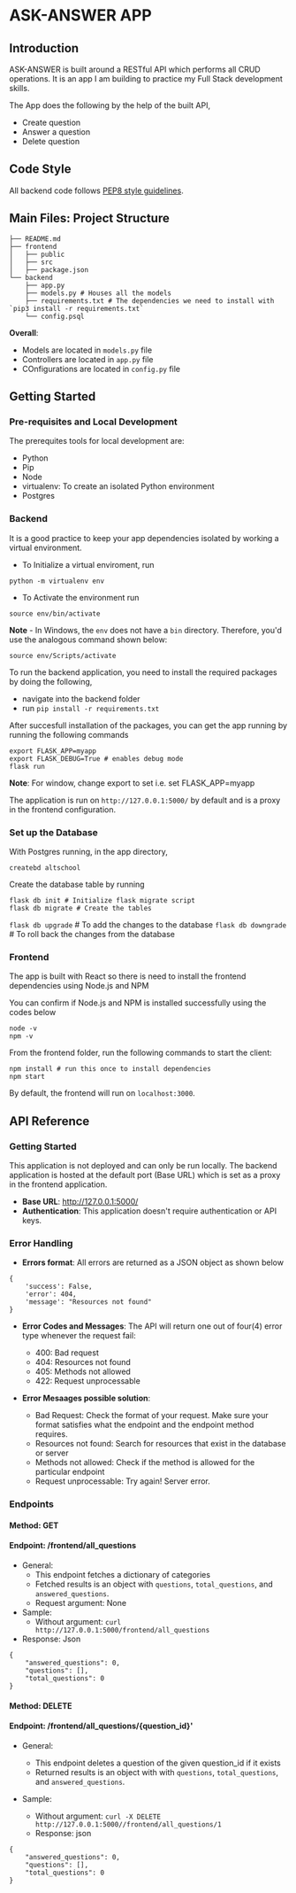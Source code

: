 # ASK-ANSWER APP

## Introduction

ASK-ANSWER is built around a RESTful API which performs all CRUD operations. It is an app I am building to practice my Full Stack development skills. 

The App does the following by the help of the built API,
* Create question
* Answer a question
* Delete question


## Code Style
All backend code follows [PEP8 style guidelines](https://www.python.org/dev/peps/pep-0008/). 

## Main Files: Project Structure

```
├── README.md
├── frontend
│   ├── public
│   ├── src
│   ├── package.json
└── backend
    ├── app.py  
    ├── models.py # Houses all the models
    ├── requirements.txt # The dependencies we need to install with `pip3 install -r requirements.txt`
    └── config.psql
```

**Overall**:

- Models are located in `models.py` file
- Controllers are located in `app.py` file
- COnfigurations are located in `config.py` file


## Getting Started

### Pre-requisites and Local Development 
The prerequites tools for local development are:

 - Python
 - Pip
 - Node
 - virtualenv: To create an isolated Python environment
 - Postgres
 


### Backend
It is a good practice to keep your app dependencies isolated by working a virtual environment.

* To Initialize a virtual enviroment, run

```
python -m virtualenv env
```

* To Activate the environment run

```
source env/bin/activate
```

**Note** - In Windows, the `env` does not have a `bin` directory. Therefore, you'd use the analogous command shown below:

```
source env/Scripts/activate
```

To run the backend application, you need to install the required packages by doing the following,

* navigate into the backend folder
* run 
  ```pip install -r requirements.txt```

After succesfull installation of the packages, you can get the app running by running the following commands

```
export FLASK_APP=myapp
export FLASK_DEBUG=True # enables debug mode
flask run

```
**Note**: For window, change export to set i.e. set FLASK_APP=myapp

The application is run on `http://127.0.0.1:5000/` by default and is a proxy in the frontend configuration. 

### Set up the Database

With Postgres running, in the app directory,

```
createbd altschool
```

Create the database table by running

```
flask db init # Initialize flask migrate script
flask db migrate # Create the tables
```
`flask db upgrade` # To add the changes to the database
`flask db downgrade` # To roll back the changes from the database


### Frontend
The app is built with React so there is need to install the frontend dependencies using Node.js and NPM

You can confirm if Node.js and NPM is installed successfully using the codes below

```
node -v
npm -v
```

From the frontend folder, run the following commands to start the client: 
```
npm install # run this once to install dependencies
npm start 
```

By default, the frontend will run on `localhost:3000`. 


## API Reference

### Getting Started

This application is not deployed and can only be run locally. The backend application is hosted at the default port (Base URL) which is set as a proxy in the frontend application.

* **Base URL**: http://127.0.0.1:5000/
* **Authentication**: This application doesn't require authentication or API keys.

### Error Handling

* **Errors format**: All errors are returned as a JSON object as shown below

```
{
    'success': False,
    'error': 404,
    'message': "Resources not found"
}
```

* **Error Codes and Messages**: The API will return one out of four(4) error type whenever the request fail:
    * 400: Bad request
    * 404: Resources not found
    * 405: Methods not allowed
    * 422: Request unprocessable

* **Error Mesaages possible solution**:
    * Bad Request: Check the format of your request. Make sure your format satisfies what the endpoint and the endpoint method requires.
    * Resources not found: Search for resources that exist in the database or server
    * Methods not allowed: Check if the method is allowed for the particular endpoint
    * Request unprocessable: Try again! Server error. 

### Endpoints

#### Method: GET
#### Endpoint: /frontend/all_questions
* General:
    * This endpoint fetches a dictionary of categories
    * Fetched results is an object with  `questions`, `total_questions`, and `answered_questions`.
    * Request argument: None 
* Sample:
    * Without argument: `curl http://127.0.0.1:5000/frontend/all_questions`
* Response: Json
```
{
    "answered_questions": 0,
    "questions": [],
    "total_questions": 0
}
```


#### Method: DELETE
#### Endpoint: /frontend/all_questions/{question_id}'
* General:
    * This endpoint deletes a question of the given question_id if it exists
    * Returned results is an object with with  `questions`, `total_questions`, and `answered_questions`.
    
* Sample:
    * Without argument: `curl -X DELETE http://127.0.0.1:5000//frontend/all_questions/1`
    * Response: json
```
{
    "answered_questions": 0,
    "questions": [],
    "total_questions": 0
}
```
